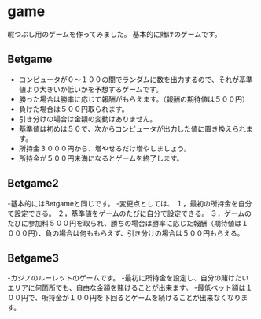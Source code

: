 # game

暇つぶし用のゲームを作ってみました。
基本的に賭けのゲームです。

## Betgame
- コンピュータが０〜１００の間でランダムに数を出力するので、それが基準値より大きいか低いかを予想するゲームです。
- 勝った場合は勝率に応じて報酬がもらえます。（報酬の期待値は５００円）
- 負けた場合は５００円取られます。
- 引き分けの場合は金額の変動はありません。
- 基準値は初めは５０で、次からコンピュータが出力した値に置き換えられます。
- 所持金３０００円から、増やせるだけ増やしましょう。
- 所持金が５００円未満になるとゲームを終了します。

## Betgame2
-基本的にはBetgameと同じです。
-変更点としては、
１，最初の所持金を自分で設定できる。
２，基準値をゲームのたびに自分で設定できる。
３，ゲームのたびに参加料５００円を取られ、勝ちの場合は勝率に応じた報酬（期待値は１０００円）、負の場合は何ももらえず、引き分けの場合は５００円もらえる。

## Betgame3
-カジノのルーレットのゲームです。
-最初に所持金を設定し、自分の賭けたいエリアに何箇所でも、自由な金額を賭けることが出来ます。
-最低ベット額は１００円で、所持金が１００円を下回るとゲームを続けることが出来なくなります。
